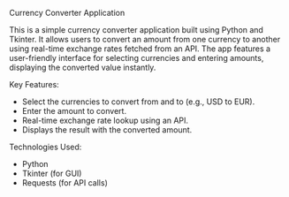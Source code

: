 

Currency Converter Application

This is a simple currency converter application built using Python and Tkinter. It allows users to convert an amount from one currency to another using real-time exchange rates fetched from an API. The app features a user-friendly interface for selecting currencies and entering amounts, displaying the converted value instantly.

Key Features:
- Select the currencies to convert from and to (e.g., USD to EUR).
- Enter the amount to convert.
- Real-time exchange rate lookup using an API.
- Displays the result with the converted amount.

Technologies Used:
- Python
- Tkinter (for GUI)
- Requests (for API calls)
